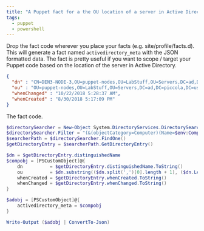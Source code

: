 ```yaml
---
title: "A Puppet fact for a the OU location of a server in Active Directory"
tags:
  - puppet
  - powershell
---
```


Drop the fact code wherever you place your facts (e.g. site/profile/facts.d). This will generate a fact named `activedirectory_meta` with the JSON formatted data. The fact is pretty useful if you want to scope / target your Puppet code based on the location of the server in Active Directory.

```json
{
  "dn" : "CN=DEN3-NODE-3,OU=puppet-nodes,OU=LabStuff,OU=Servers,DC=ad,DC=piccola,DC=us",
  "ou" : "OU=puppet-nodes,OU=LabStuff,OU=Servers,DC=ad,DC=piccola,DC=us",
  "whenChanged" : "10/22/2018 5:28:37 AM",
  "whenCreated" : "8/30/2018 5:17:09 PM"
}
```

The fact code.
```powershell
$directorySearcher = New-Object System.DirectoryServices.DirectorySearcher
$directorySearcher.Filter = "(&(objectCategory=Computer)(Name=$env:ComputerName))"
$searcherPath = $directorySearcher.FindOne()
$getDirectoryEntry = $searcherPath.GetDirectoryEntry()

$dn = $getDirectoryEntry.distinguishedName
$compobj = [PSCustomObject]@{
    dn          = $getDirectoryEntry.distinguishedName.ToString()
    ou          = $dn.substring(($dn.split(',')[0].length + 1), ($dn.Length - ($dn.split(',')[0].length + 1)))
    whenCreated = $getDirectoryEntry.whenCreated.ToString()
    whenChanged = $getDirectoryEntry.whenChanged.ToString()
}

$adobj = [PSCustomObject]@{
    activedirectory_meta = $compobj
}

Write-Output ($adobj | ConvertTo-Json)
```